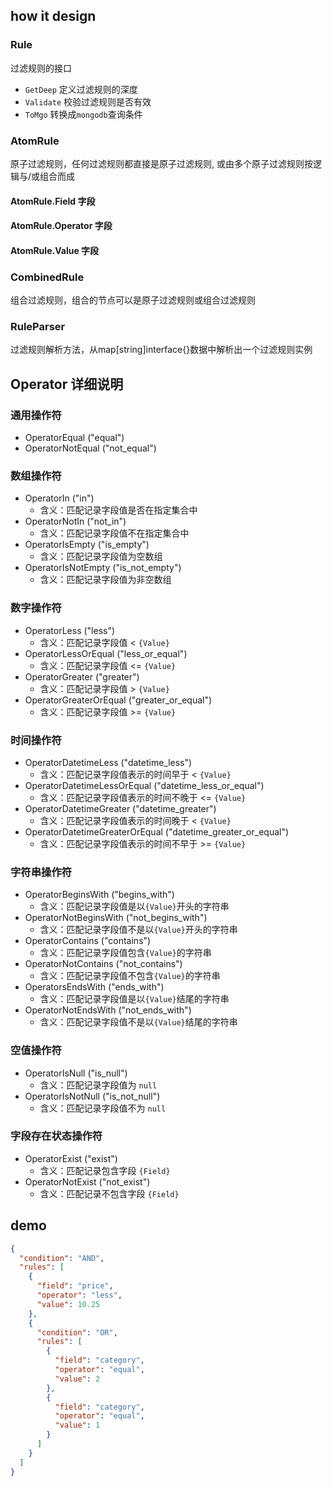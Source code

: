 ## how it design

### Rule
过滤规则的接口

- `GetDeep` 定义过滤规则的深度
- `Validate` 校验过滤规则是否有效
- `ToMgo` 转换成`mongodb`查询条件

### AtomRule
原子过滤规则，任何过滤规则都直接是原子过滤规则, 或由多个原子过滤规则按逻辑与/或组合而成

#### AtomRule.Field 字段
#### AtomRule.Operator 字段
#### AtomRule.Value 字段

### CombinedRule
组合过滤规则，组合的节点可以是原子过滤规则或组合过滤规则

### RuleParser
过滤规则解析方法，从map[string]interface{}数据中解析出一个过滤规则实例

## Operator 详细说明
### 通用操作符
- OperatorEqual    ("equal")
- OperatorNotEqual ("not_equal")

### 数组操作符
- OperatorIn    ("in")
    + 含义：匹配记录字段值是否在指定集合中
- OperatorNotIn ("not_in")
    + 含义：匹配记录字段值不在指定集合中
- OperatorIsEmpty    ("is_empty")
    + 含义：匹配记录字段值为空数组
- OperatorIsNotEmpty ("is_not_empty")
    + 含义：匹配记录字段值为非空数组
	
### 数字操作符
- OperatorLess           ("less")
    + 含义：匹配记录字段值 < `{Value}`
- OperatorLessOrEqual    ("less_or_equal")
    + 含义：匹配记录字段值 <= `{Value}`
- OperatorGreater        ("greater")
    + 含义：匹配记录字段值 > `{Value}`
- OperatorGreaterOrEqual ("greater_or_equal")
    + 含义：匹配记录字段值 >= `{Value}`

### 时间操作符
- OperatorDatetimeLess           ("datetime_less")
    + 含义：匹配记录字段值表示的时间早于 < `{Value}`
- OperatorDatetimeLessOrEqual    ("datetime_less_or_equal")
    + 含义：匹配记录字段值表示的时间不晚于 <= `{Value}`
- OperatorDatetimeGreater        ("datetime_greater")
    + 含义：匹配记录字段值表示的时间晚于 < `{Value}`
- OperatorDatetimeGreaterOrEqual ("datetime_greater_or_equal")
    + 含义：匹配记录字段值表示的时间不早于 >= `{Value}`

### 字符串操作符
- OperatorBeginsWith    ("begins_with")
    + 含义：匹配记录字段值是以`{Value}`开头的字符串
- OperatorNotBeginsWith ("not_begins_with")
    + 含义：匹配记录字段值不是以`{Value}`开头的字符串
- OperatorContains      ("contains")
    + 含义：匹配记录字段值包含`{Value}`的字符串
- OperatorNotContains   ("not_contains")
    + 含义：匹配记录字段值不包含`{Value}`的字符串
- OperatorsEndsWith     ("ends_with")
    + 含义：匹配记录字段值是以`{Value}`结尾的字符串
- OperatorNotEndsWith   ("not_ends_with")
    + 含义：匹配记录字段值不是以`{Value}`结尾的字符串


### 空值操作符
- OperatorIsNull    ("is_null")
    + 含义：匹配记录字段值为 `null`
- OperatorIsNotNull ("is_not_null")
    + 含义：匹配记录字段值不为 `null`

### 字段存在状态操作符
- OperatorExist    ("exist")
    + 含义：匹配记录包含字段 `{Field}`
- OperatorNotExist ("not_exist")
    + 含义：匹配记录不包含字段 `{Field}`

## demo
```json
{
  "condition": "AND",
  "rules": [
    {
      "field": "price",
      "operator": "less",
      "value": 10.25
    },
    {
      "condition": "OR",
      "rules": [
        {
          "field": "category",
          "operator": "equal",
          "value": 2
        },
        {
          "field": "category",
          "operator": "equal",
          "value": 1
        }
      ]
    }
  ]
}
```